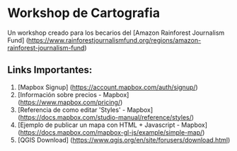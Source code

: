# Workshop de Cartografia

Un workshop creado para los becarios del [Amazon Rainforest Journalism Fund] (https://www.rainforestjournalismfund.org/regions/amazon-rainforest-journalism-fund)

## Links Importantes:

1. [Mapbox Signup] (https://account.mapbox.com/auth/signup/)
2. [Información sobre precios - Mapbox] (https://www.mapbox.com/pricing/)
3. [Referencia de como editar 'Styles' - Mapbox] (https://docs.mapbox.com/studio-manual/reference/styles/)
4. [Ejemplo de publicar un mapa con HTML + Javascript - Mapbox] (https://docs.mapbox.com/mapbox-gl-js/example/simple-map/)
5. [QGIS Download] (https://www.qgis.org/en/site/forusers/download.html)
